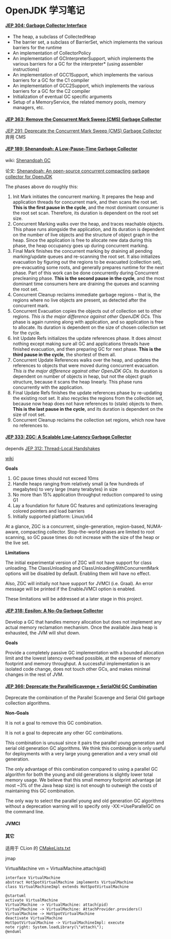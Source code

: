 # OpenJDK 学习笔记

#### [JEP 304: Garbage Collector Interface](https://openjdk.java.net/jeps/304)


* The heap, a subclass of CollectedHeap
* The barrier set, a subclass of BarrierSet, which implements the various barriers for the runtime
* An implementation of CollectorPolicy
* An implementation of GCInterpreterSupport, which implements the various barriers for a GC for the interpreter* (using assembler instructions)
* An implementation of GCC1Support, which implements the various barriers for a GC for the C1 compiler
* An implementation of GCC2Support, which implements the various barriers for a GC for the C2 compiler
* Initialization of eventual GC specific arguments
* Setup of a MemoryService, the related memory pools, memory managers, etc.


#### [JEP 363: Remove the Concurrent Mark Sweep (CMS) Garbage Collector](https://openjdk.java.net/jeps/363)

[JEP 291: Deprecate the Concurrent Mark Sweep (CMS) Garbage Collector](https://openjdk.java.net/jeps/291) 弃用 CMS

#### [JEP 189: Shenandoah: A Low-Pause-Time Garbage Collector](https://openjdk.java.net/jeps/189)

wiki: [Shenandoah GC](https://wiki.openjdk.java.net/display/shenandoah/Main)

论文: [Shenandoah: An open-source concurrent compacting garbage collector for OpenJDK](https://www.researchgate.net/publication/306112816_Shenandoah_An_open-source_concurrent_compacting_garbage_collector_for_OpenJDK)

The phases above do roughly this:

1. Init Mark initiates the concurrent marking. It prepares the heap and application threads for concurrent mark, and then scans the root set. **This is the first pause in the cycle**, and the most dominant consumer is the root set scan. Therefore, its duration is dependent on the root set size.
2. Concurrent Marking walks over the heap, and traces reachable objects. This phase runs alongside the application, and its duration is dependent on the number of live objects and the structure of object graph in the heap. Since the application is free to allocate new data during this phase, the heap occupancy goes up during concurrent marking.
3. Final Mark finishes the concurrent marking by draining all pending marking/update queues and re-scanning the root set. It also initializes evacuation by figuring out the regions to be evacuated (collection set), pre-evacuating some roots, and generally prepares runtime for the next phase. Part of this work can be done concurrently during Concurrent precleaning phase. **This is the second pause in the cycle**, and the most dominant time consumers here are draining the queues and scanning the root set. 
4. Concurrent Cleanup reclaims immediate garbage regions – that is, the regions where no live objects are present, as detected after the concurrent mark.
5. Concurrent Evacuation copies the objects out of collection set to other regions. *This is the major difference against other OpenJDK GCs.* This phase is again running along with application, and so application is free to allocate. Its duration is dependent on the size of chosen collection set for the cycle.
6. Init Update Refs initializes the update references phase. It does almost nothing except making sure all GC and applications threads have finished evacuation, and then preparing GC for next phase. **This is the third pause in the cycle**, the shortest of them all.
7. Concurrent Update References walks over the heap, and updates the references to objects that were moved during concurrent evacuation. *This is the major difference against other OpenJDK GCs.* Its duration is dependent on number of objects in heap, but not the object graph structure, because it scans the heap linearly. This phase runs concurrently with the application.
8. Final Update Refs finishes the update references phase by re-updating the existing root set. It also recycles the regions from the collection set, because now heap does not have references to (stale) objects to them. **This is the last pause in the cycle**, and its duration is dependent on the size of root set.
9. Concurrent Cleanup reclaims the collection set regions, which now have no references to.

#### [JEP 333: ZGC: A Scalable Low-Latency Garbage Collector ](https://openjdk.java.net/jeps/333)

depends [JEP 312: Thread-Local Handshakes](https://openjdk.java.net/jeps/312)

[wiki](https://wiki.openjdk.java.net/display/zgc/Main)

**Goals**

1. GC pause times should not exceed 10ms
2. Handle heaps ranging from relatively small (a few hundreds of megabytes) to very large (many terabytes) in size
3. No more than 15% application throughput reduction compared to using G1
4. Lay a foundation for future GC features and optimizations leveraging colored pointers and load barriers
5. Initially supported platform: Linux/x64

At a glance, ZGC is a concurrent, single-generation, region-based, NUMA-aware, compacting collector. Stop-the-world phases are limited to root scanning, so GC pause times do not increase with the size of the heap or the live set.

**Limitations**

The initial experimental version of ZGC will not have support for class unloading. The ClassUnloading and ClassUnloadingWithConcurrentMark options will be disabled by default. Enabling them will have no effect.

Also, ZGC will initially not have support for JVMCI (i.e. Graal). An error message will be printed if the EnableJVMCI option is enabled.

These limitations will be addressed at a later stage in this project.

#### [JEP 318: Epsilon: A No-Op Garbage Collector](https://openjdk.java.net/jeps/318)

Develop a GC that handles memory allocation but does not implement any actual memory reclamation mechanism. Once the available Java heap is exhausted, the JVM will shut down.

**Goals**

Provide a completely passive GC implementation with a bounded allocation limit and the lowest latency overhead possible, at the expense of memory footprint and memory throughput. A successful implementation is an isolated code change, does not touch other GCs, and makes minimal changes in the rest of JVM.

#### [JEP 366: Deprecate the ParallelScavenge + SerialOld GC Combination](http://openjdk.java.net/jeps/366)

Deprecate the combination of the Parallel Scavenge and Serial Old garbage collection algorithms.

**Non-Goals**

It is not a goal to remove this GC combination.

It is not a goal to deprecate any other GC combinations.


This combination is unusual since it pairs the parallel young generation and serial old generation GC algorithms. We think this combination is only useful for deployments with a very large young generation and a very small old generation. 

The only advantage of this combination compared to using a parallel GC algorithm for both the young and old generations is slightly lower total memory usage. We believe that this small memory footprint advantage (at most ~3% of the Java heap size) is not enough to outweigh the costs of maintaining this GC combination.

The only way to select the parallel young and old generation GC algorithms without a deprecation warning will to specify only -XX:+UseParallelGC on the command line.

#### JVMCI

#### 其它

适用于 CLion 的  [CMakeLists.txt](https://github.com/ojdkbuild/ojdkbuild/blob/master/src/java-12-openjdk/CMakeLists.txt)

jmap

VirtualMachine vm = VirtualMachine.attach(pid)

```plantuml
interface VirtualMachine
abstract HotSpotVirtualMachine implements VirtualMachine
class VirtualMachineImpl extends HotSpotVirtualMachine
```


```plantuml
@startuml
activate VirtualMachine
VirtualMachine -> VirtualMachine: attach(pid)
VirtualMachine -> VirtualMachine: AttachProvider.providers()
VirtualMachine -> HotSpotVirtualMachine
deactivate VirtualMachine
HotSpotVirtualMachine -> VirtualMachineImpl: execute 
note right: System.loadLibrary(\"attach\");
@enduml
```